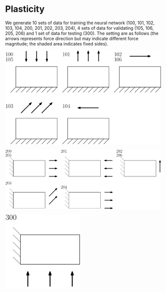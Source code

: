 # Plasticity

We generate 10 sets of data for training the neural network (100, 101, 102, 103, 104, 200, 201, 202, 203, 204), 4 sets of data for validating (105, 106, 205, 206) and 1 set of data for testing (300). The setting are as follows (the arrows represents force direction but may indicate different force magnitude; the shaded area indicates fixed sides). 

![](./assets/100.png)

![](./assets/200.png)

![](./assets/300.png)

